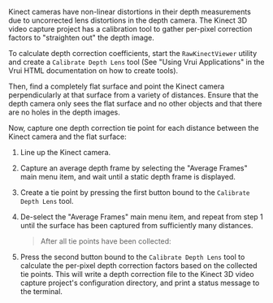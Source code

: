 <!-- ## Step 1: Per-pixel depth correction (optional) -->

Kinect cameras have non-linear distortions in their depth measurements due to uncorrected lens distortions in the depth camera. The Kinect 3D video capture project has a calibration tool to gather per-pixel correction factors to "straighten out" the depth image.

To calculate depth correction coefficients, start the `RawKinectViewer` utility and create a `Calibrate Depth Lens` tool (See "Using Vrui Applications" in the Vrui HTML documentation on how to create tools).

Then, find a completely flat surface and point the Kinect camera perpendicularly at that surface from a variety of distances. Ensure that the depth camera only sees the flat surface and no other objects and that there are no holes in the depth images.

Now, capture one depth correction tie point for each distance between the Kinect camera and the flat surface:

1. Line up the Kinect camera.

2. Capture an average depth frame by selecting the "Average Frames" main menu item, and wait until a static depth frame is displayed.

3. Create a tie point by pressing the first button bound to the `Calibrate Depth Lens` tool.

4. De-select the "Average Frames" main menu item, and repeat from step 1 until the surface has been captured from sufficiently many distances.

    > After all tie points have been collected:

5. Press the second button bound to the `Calibrate Depth Lens` tool to calculate the per-pixel depth correction factors based on the collected tie points. This will write a depth correction file to the Kinect 3D video capture project's configuration directory, and print a status message to the terminal.